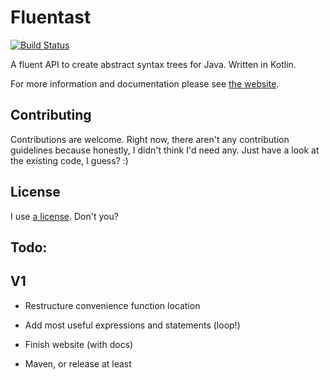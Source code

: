 # Fluentast

[![Build Status](https://travis-ci.org/hschroedl/FluentAST.svg?branch=master)](https://travis-ci.org/hschroedl/FluentAST)

A fluent API to create abstract syntax trees for Java. Written in Kotlin.

For more information and documentation please see [the website](#).

## Contributing

Contributions are welcome. Right now, there aren't any contribution guidelines because honestly, I didn't think I'd need any. 
Just have a look at the existing code, I guess? :)

## License

I use [a license](LICENSE). Don't you? 

## Todo: 

## V1

- Restructure convenience function location

- Add most useful expressions and statements (loop!)

- Finish website (with docs)

- Maven, or release at least

